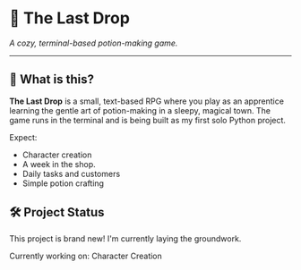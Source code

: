 # 🧪 The Last Drop

*A cozy, terminal-based potion-making game.*

---

## 🌿 What is this?

**The Last Drop** is a small, text-based RPG where you play as an apprentice learning the gentle art of potion-making in a sleepy, magical town. The game runs in the terminal and is being built as my first solo Python project.

Expect:
- Character creation
- A week in the shop.
- Daily tasks and customers
- Simple potion crafting

## 🛠 Project Status

This project is brand new! I'm currently laying the groundwork.

Currently working on: Character Creation
